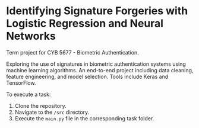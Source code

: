 # Identifying Signature Forgeries with Logistic Regression and Neural Networks
Term project for CYB 5677 - Biometric Authentication. 

Exploring the use of signatures in biometric authentication systems using machine learning algorithms. An end-to-end project including data cleaning, feature engineering, and model selection. Tools include Keras and TensorFlow.

To execute a task:
 1. Clone the repository.
 2. Navigate to the `/src` directory.
 3. Execute the `main.py` file in the corresponding task folder.
